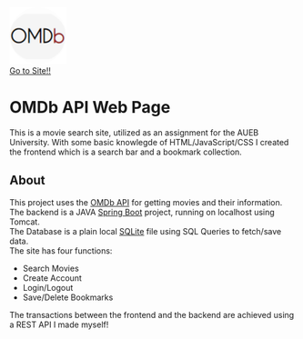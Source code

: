 [![OMDB Logo](SpringBootMVC/src/main/resources/static/images/iconcircle.png)](https://aueb-omdb.herokuapp.com/)  
[Go to Site!!](https://omdbaueb.herokuapp.com/index.html)  
  
# OMDb API Web Page
  
This is a movie search site, utilized as an assignment for the AUEB University. 
With some basic knowlegde of HTML/JavaScript/CSS I created the frontend which is a search bar and a bookmark collection.

  
## About
This project uses the [OMDb API](http://www.omdbapi.com/) for getting movies and their information.   
The backend is a JAVA [Spring Boot](https://spring.io) project, running on localhost using Tomcat.  
The Database is a plain local [SQLite](https://www.sqlite.org/index.html) file using SQL Queries to fetch/save data.  
The site has four functions:  
  * Search Movies  
  * Create Account  
  * Login/Logout  
  * Save/Delete Bookmarks  

The transactions between the frontend and the backend are achieved using a REST API I made myself!
